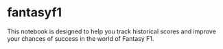 # fantasyf1
This notebook is designed to help you track historical scores and improve your chances of success in the world of Fantasy F1.
